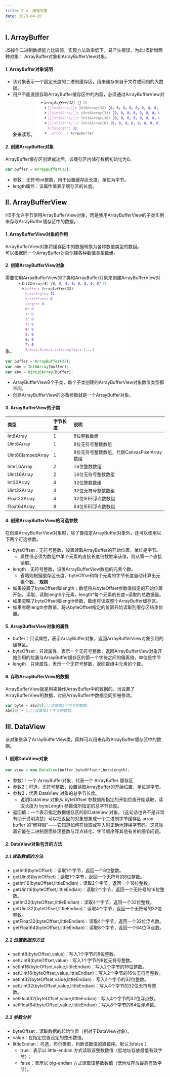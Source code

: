 ```yaml
---
title: 9-4. 缓存对象
date: 2023-04-20
---
```


## Ⅰ. ArrayBuffer
JS操作二进制数据能力比较弱，实现方法效率低下，易产生错误，为此H5新增两种对象：
ArrayBuffer对象和ArrayBufferView对象。

#### 1. ArrayBuffer对象说明
- 该对象表示一个固定长度的二进制缓存区，用来储存来自于文件或网络的大数据。
- 用户不能直接存取ArrayBuffer缓存区中的内容，必须通过ArrayBufferView对象来读写。
![9-4-1](/img/basic/html/9-4-1.png)

#### 2. 创建ArrayBuffer对象
ArrayBuffer缓存区创建成功后，该缓存区内储存数据初始化为0。
```js
var buffer = ArrayBuffer(32);
```
- 参数：无符号int整数，用于设置缓存区长度，单位为字节。
- length属性：该属性值表示缓存区的长度。


## Ⅱ. ArrayBufferView
H5不允许字节使用ArrayBufferView对象，而是使用ArrayBufferView的子类实例来存取ArrayBuffer缓存区中的数据。

#### 1. ArrayBufferView对象的作用
ArrayBufferView对象将缓存区中的数据转换为各种数值类型的数组。  
可以根据同一个ArrayBuffer对象创建各种数值类型数组。

#### 2. 创建ArrayBufferView对象
需要使用ArrayBufferView的子类和ArrayBuffer对象来创建ArrayBufferView对象。
![9-4-2](/img/basic/html/9-4-2.png)
```js
var buffer = ArrayBuffer(32);
var abv = Int8Array(buffer);
var abv = Uint16Array(buffer);
```
- ArrayBufferView8个子类，每个子类创建的ArrayBufferView对象数值类型都不同。
- 创建ArrayBufferView的必备参数就是一个ArrayBuffer对象。

#### 3. ArrayBufferView的子类

| 类型              | 字节长度 | 说明     |
| :---------------- | :--- | :---------------- |
| Int8Array         | 1    | 8位整数数组                         |
| Uint8Array        | 1    | 8位无符号整数数组                      |
| Uint8ClampedArray | 1    | 8位无符号整数数组，代替CanvasPixelArray数组 |
| Inte16Array       | 2    | 16位整数数组                        |
| Uint16Array       | 2    | 16位无符号整数数组                     |
| Int32Array        | 4    | 32位整数数组                        |
| Uint32Array       | 4    | 32位无符号整数数组                     |
| Float32Array      | 4    | 32位IEEE浮点数数组                   |
| Float64Array      | 8    | 64位IEEE浮点数数组                   |


#### 4. 创建ArrayBufferView的可选参数
在创建ArrayBufferView对象时，除了要指定ArrayBuffer对象外，还可以使用以下两个可选参数。
- byteOffset：无符号整数，设置读取ArrayBuffer的开始位置，单位是字节。
    - 属性值必须为数组中单个元素的直接长度倍数胜率该值，则从第一个直接读取。
- length：无符号整数，设置ArrayBufferView数组的元素个数。
    - 省略则根据缓存区长度、byteOffse和每个元素的字节长度自动计算出元素个数。
**规则**
- 如果设置了byteOffset和length：数组将从byteOffset参数值指定的开始位置开始，读取，读取length个元素。length*每个元素的长度=读取的总数据量。
- 如果忽略了byteOffset和length参数，数组将读取整个ArrayBuffer缓存区。
- 如果省略length参数值，将从byteOffset指定的位置开始读取到缓存区结束位置。

#### 5. ArrayBufferView对象的属性
- buffer：只读属性，表示ArrayBuffer对象，返回ArrayBufferView对象引用的缓存区。
- byteOffset：只读属性，表示一个无符号整数，返回ArrayBufferView对象开始引用的位置与ArrayBuffer缓存区的第一个字符之间的偏离值，单位是字节
- length：只读属性，表示一个无符号整数，返回数组中元素的个数。

#### 6. 存取ArrayBufferView的数据
ArrayBufferView就是用来操作ArrayBuffer中的数据的。当设置了ArrayBufferView的数据，对应ArrayBuffer中数据会同步被修改。
```js
var byte = abv[0];//读取第1个字节的数据。
abv[0] = 1;//设置第1个字节的数据。
```

## Ⅲ. DataView
该对象继承了ArrayBufferView类，同样可以用来存取ArrayBuffer缓存区中的数据。

#### 1. 创建DataView对象
```js
var view = new DataView(buffer,byteOffsetr,byteLength);
```
- 参数1：一个 ArrayBuffer对象，代表一个 ArrayBuffer 缓存区
- 参数2：可选，无符号整数，设置读取ArrayBuffer的开始位置，单位是字节。
- 参数3：代表 DataView 对象的总字节长度。
    - 说明DataView 对象从 byteOffset 参数值所指定的开始位置开始读取，读取长度为 byteLength 参数值所指定的总字节长度。
- 返回值：一个表示指定数据缓存区的新DataView 对象。（这句话也许不是非常有助于说明清楚）可以把返回的对象想象成一个二进制字节缓存区 array buffer 的“解释器”——它知道如何在读取或写入时正确地转换字节码。这意味着它能在二进制层面处理整数与浮点转化、字节顺序等其他有关的细节问题。
#### 2. DataView对象包含的方法
##### 2.1 读取数据的方法
- getInt8(byteOffset)：读取1个字节，返回一个8位整数。
- getUint8(byteOffset)：读取1个字节，返回一个无符号的8位整数。
- getInt16(byteOffset,littleEndian)：读取2个字节，返回一个16位整数。
- getUint16(byteOffset,littleEndian)：读取2个字节，返回一个无符号的16位整数。
- getInt32(byteOffset,littleEndian)：读取4个字节，返回一个32位整数。
- getUint32(byteOffset,littleEndian)：读取4个字节，返回一个无符号的32位整数。
- getFloat32(byteOffset,littleEndian)：读取4个字节，返回一个32位浮点数。
- getFloat64(byteOffset,littleEndian)：读取8个字节，返回一个64位浮点数。
##### 2.2 设置数据的方法
- setInt8(byteOffset,value)：写入1个字节的8位整数。
- setUint8(byteOffset,value)：写入1个字节的8位无符号整数。
- setInt16(byteOffset,value,littleEndian)：写入2个字节的16位整数。
- setUint16(byteOffset,value,littleEndian)：写入2个字节的16位无符号整数。
- setInt32(byteOffset,value,littleEndian)：写入4个字节的32位整数。
- setUint32(byteOffset,value,littleEndian)：写入4个字节的32位无符号整数。
- setFloat32(byteOffset,value,littleEndian)：写入4个字节的32位浮点数。
- setFloat64(byteOffset,value,littleEndian)：写入8个字节的64位浮点数。
##### 2.3 参数分析
- byteOffset：读取数据的起始位置（相对于DataView对象）。
- value：在指定位置设定的整形数值。
- littleEndian：可选，布尔类型，判断该数值的直接序。默认为false；
    - true：表示以 little-endian 方式读取该整数数值（低地址存放最低有效字节）；
    - false：表示以 big-endian 方式读取该整数数值（低地址存放最高有效字节）。

